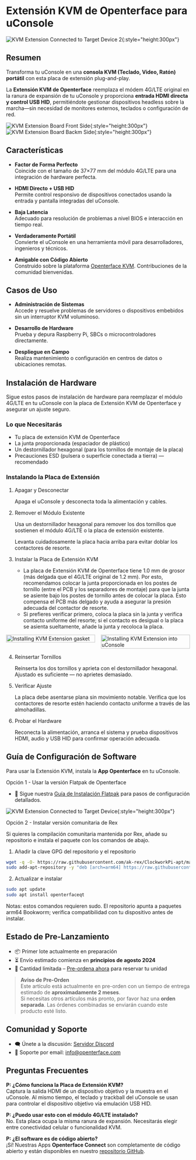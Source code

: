# Extensión KVM de Openterface para uConsole

![KVM Extension Connected to Target Device 2](https://assets.openterface.com/images/product/openterface-kvm-uconsole-extension-use-case-2.webp){:style="height:300px"}

## Resumen

Transforma tu uConsole en una **consola KVM (Teclado, Video, Ratón) portátil** con esta placa de extensión plug-and-play.

La **Extensión KVM de Openterface** reemplaza el módem 4G/LTE original en la ranura de expansión de tu uConsole y proporciona **entrada HDMI directa y control USB HID**, permitiéndote gestionar dispositivos headless sobre la marcha—sin necesidad de monitores externos, teclados o configuración de red.

![KVM Extension Board Front Side](https://assets.openterface.com/images/product/openterface-kvm-uconsole-extension.webp){:style="height:300px"}
![KVM Extension Board Backm Side](https://assets.openterface.com/images/product/openterface-kvm-uconsole-extension-back.webp){:style="height:300px"}


## Características

- **Factor de Forma Perfecto**  
    Coincide con el tamaño de 37×77 mm del módulo 4G/LTE para una integración de hardware perfecta.

- **HDMI Directo + USB HID**  
    Permite control responsivo de dispositivos conectados usando la entrada y pantalla integradas del uConsole.

- **Baja Latencia**  
    Adecuado para resolución de problemas a nivel BIOS e interacción en tiempo real.

- **Verdaderamente Portátil**  
    Convierte el uConsole en una herramienta móvil para desarrolladores, ingenieros y técnicos.

- **Amigable con Código Abierto**  
    Construido sobre la plataforma [Openterface KVM](https://github.com/techxArtisanStudio/openterface_qt). Contribuciones de la comunidad bienvenidas.


## Casos de Uso

- **Administración de Sistemas**  
    Accede y resuelve problemas de servidores o dispositivos embebidos sin un interruptor KVM voluminoso.

- **Desarrollo de Hardware**  
    Prueba y depura Raspberry Pi, SBCs o microcontroladores directamente.

- **Despliegue en Campo**  
    Realiza mantenimiento o configuración en centros de datos o ubicaciones remotas.


## Instalación de Hardware

Sigue estos pasos de instalación de hardware para reemplazar el módulo 4G/LTE en tu uConsole con la placa de Extensión KVM de Openterface y asegurar un ajuste seguro.

### Lo que Necesitarás

- Tu placa de extensión KVM de Openterface
- La junta proporcionada (espaciador de plástico) 
- Un destornillador hexagonal (para los tornillos de montaje de la placa)
- Precauciones ESD (pulsera o superficie conectada a tierra) — recomendado

### Instalando la Placa de Extensión

1. Apagar y Desconectar

    Apaga el uConsole y desconecta toda la alimentación y cables.

2. Remover el Módulo Existente

    Usa un destornillador hexagonal para remover los dos tornillos que sostienen el módulo 4G/LTE o la placa de extensión existente.

    Levanta cuidadosamente la placa hacia arriba para evitar doblar los contactores de resorte.

3. Instalar la Placa de Extensión KVM

    - La placa de Extensión KVM de Openterface tiene 1.0 mm de grosor (más delgada que el 4G/LTE original de 1.2 mm). Por esto, recomendamos colocar la junta proporcionada en los postes de tornillo (entre el PCB y los separadores de montaje) para que la junta se asiente bajo los postes de tornillo antes de colocar la placa. Esto compensa el PCB más delgado y ayuda a asegurar la presión adecuada del contactor de resorte.
    - Si prefieres verificar primero, coloca la placa sin la junta y verifica contacto uniforme del resorte; si el contacto es desigual o la placa se asienta sueltamente, añade la junta y recoloca la placa.

<div style="display:flex;gap:1rem;align-items:flex-start;flex-wrap:wrap">
    <div style="flex:1;min-width:200px">
        <img src="https://assets.openterface.com/images/product/openterface-kvm-uconsole-extension-gasket-1.webp" alt="Installing KVM Extension gasket" style="max-height:300px;width:100%;height:auto;object-fit:contain" />
    </div>
    <div style="flex:1;min-width:200px">
        <img src="https://assets.openterface.com/images/product/openterface-kvm-uconsole-extension-install-1.webp" alt="Installing KVM Extension into uConsole" style="max-height:300px;width:100%;height:auto;object-fit:contain" />
    </div>
</div>

4. Reinsertar Tornillos

    Reinserta los dos tornillos y aprieta con el destornillador hexagonal. Ajustado es suficiente — no aprietes demasiado.

5. Verificar Ajuste

    La placa debe asentarse plana sin movimiento notable. Verifica que los contactores de resorte estén haciendo contacto uniforme a través de las almohadillas.

6. Probar el Hardware

    Reconecta la alimentación, arranca el sistema y prueba dispositivos HDMI, audio y USB HID para confirmar operación adecuada.

## Guía de Configuración de Software

Para usar la Extensión KVM, instala la **App Openterface** en tu uConsole.

Opción 1 - Usar la versión Flatpak de Openterface
- 📖 Sigue nuestra [Guía de Instalación Flatpak](https://github.com/TechxArtisanStudio/Openterface_QT/blob/main/doc/flatpak_installation.md) para pasos de configuración detallados.

![KVM Extension Connected to Target Device](https://assets.openterface.com/images/product/openterface-kvm-uconsole-extension-use-case-1c.webp){:style="height:300px"}

Opción 2 - Instalar versión comunitaria de Rex

Si quieres la compilación comunitaria mantenida por Rex, añade su repositorio e instala el paquete con los comandos de abajo.

1. Añadir la clave GPG del repositorio y el repositorio

```bash
wget -q -O- https://raw.githubusercontent.com/ak-rex/ClockworkPi-apt/main/bookworm/KEY.gpg | gpg --dearmor | sudo tee /etc/apt/trusted.gpg.d/ak-rex.gpg
sudo add-apt-repository -y "deb [arch=arm64] https://raw.githubusercontent.com/ak-rex/ClockworkPi-apt/main/bookworm stable main"
```

2. Actualizar e instalar

```bash
sudo apt update
sudo apt install openterfaceqt
```

Notas: estos comandos requieren sudo. El repositorio apunta a paquetes arm64 Bookworm; verifica compatibilidad con tu dispositivo antes de instalar.

## Estado de Pre-Lanzamiento

- 📦 Primer lote actualmente en preparación  
- ⏳ Envío estimado comienza en **principios de agosto 2024**  
- 🛒 Cantidad limitada – [Pre-ordena ahora](https://shop.techxartisan.com/products/openterface-kvm-ext-for-uconsole) para reservar tu unidad

> **Aviso de Pre-Orden**  
> Este artículo está actualmente en pre-orden con un tiempo de entrega estimado de **aproximadamente 2 meses**.  
> Si necesitas otros artículos más pronto, por favor haz una **orden separada**. Las órdenes combinadas se enviarán cuando este producto esté listo.

## Comunidad y Soporte

- 🗨️ Únete a la discusión: [Servidor Discord](https://discord.gg/ruAD9kcYbq)  
- 📧 Soporte por email: [info@openterface.com](mailto:info@openterface.com)


## Preguntas Frecuentes

**P: ¿Cómo funciona la Placa de Extensión KVM?**  
Captura la salida HDMI de un dispositivo objetivo y la muestra en el uConsole. Al mismo tiempo, el teclado y trackball del uConsole se usan para controlar el dispositivo objetivo vía emulación USB HID.

**P: ¿Puedo usar esto con el módulo 4G/LTE instalado?**  
No. Esta placa ocupa la misma ranura de expansión. Necesitarás elegir entre conectividad celular o funcionalidad KVM.

**P: ¿El software es de código abierto?**  
¡Sí! Nuestras Apps **Openterface Connect** son completamente de código abierto y están disponibles en nuestro [repositorio GitHub](https://github.com/TechxArtisanStudio/Openterface_QT).
